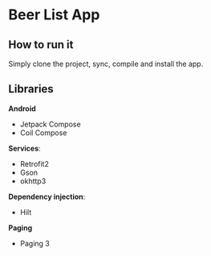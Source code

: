 # Beer List App

## How to run it
Simply clone the project, sync, compile and install the app.

## Libraries
**Android**
- Jetpack Compose
- Coil Compose

**Services**:
- Retrofit2
- Gson
- okhttp3

**Dependency injection**:
- Hilt

**Paging**
- Paging 3

